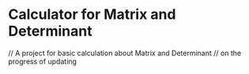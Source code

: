 # Calculator for Matrix and Determinant
// A project for basic calculation about Matrix and Determinant
// on the progress of updating
